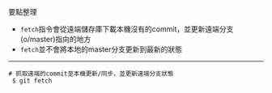 要點整理
- `fetch`指令會從遠端儲存庫下載本機沒有的commit，並更新遠端分支 (o/master)指向的地方
- `fetch`並不會將本地的master分支更新到最新的狀態

---

```
# 抓取遠端的commit至本機更新/同步，並更新遠端分支狀態
 $ git fetch
```